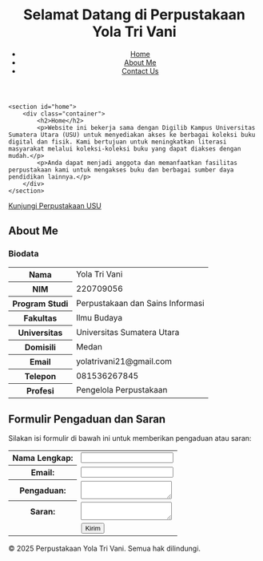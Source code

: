 <body>
    <header>
        <div class="container">
            <h1>Selamat Datang di Perpustakaan Yola Tri Vani</h1>
            <nav>
                <ul>
                    <li><a href="#home">Home</a></li>
                    <li><a href="#about">About Me</a></li>
                    <li><a href="#contact">Contact Us</a></li>
                </ul>
            </nav>
        </div>
    </header>

    <section id="home">
        <div class="container">
            <h2>Home</h2>
            <p>Website ini bekerja sama dengan Digilib Kampus Universitas Sumatera Utara (USU) untuk menyediakan akses ke berbagai koleksi buku digital dan fisik. Kami bertujuan untuk meningkatkan literasi masyarakat melalui koleksi-koleksi buku yang dapat diakses dengan mudah.</p>
            <p>Anda dapat menjadi anggota dan memanfaatkan fasilitas perpustakaan kami untuk mengakses buku dan berbagai sumber daya pendidikan lainnya.</p>
        </div>
    </section>
<p><a href="https://library.usu.ac.id/" target="_blank">Kunjungi Perpustakaan USU</a></p>
    <section id="about">
        <div class="container">
            <h2>About Me</h2>
            <h3>Biodata</h3>
            <table>
                <tr>
                    <th>Nama</th>
                    <td>Yola Tri Vani</td>
                </tr>
                <tr>
                    <th>NIM</th>
                    <td>220709056</td>
                </tr>
                <tr>
                    <th>Program Studi</th>
                    <td>Perpustakaan dan Sains Informasi</td>
                </tr>
                <tr>
                    <th>Fakultas</th>
                    <td>Ilmu Budaya</td>
               </tr>
                <tr>
                    <th>Universitas</th>
                    <td>Universitas Sumatera Utara</td>
                </tr>
                <tr>
                    <th>Domisili</th>
                    <td>Medan</td>
                </tr>
                <tr>
                    <th>Email</th>
                    <td>yolatrivani21@gmail.com</td>
                </tr>
                <tr>
                    <th>Telepon</th>
                    <td>081536267845</td>
                </tr>
                <tr>
                    <th>Profesi</th>
                    <td>Pengelola Perpustakaan</td>
                </tr>
            </table>
        </div>
    </section>

  <section id="contact">
        <div class="container">
            <h2>Formulir Pengaduan dan Saran</h2>
            <p>Silakan isi formulir di bawah ini untuk memberikan pengaduan atau saran:</p>
            <form action="#" method="POST">
                <table>
                    <tr>
                        <th><label for="name">Nama Lengkap:</label></th>
                        <td><input type="text" id="name" name="name" required></td>
                    </tr>
                    <tr>
                        <th><label for="email">Email:</label></th>
                        <td><input type="email" id="email" name="email" required></td>
                    </tr>
                    <tr>
                        <th><label for="complaint">Pengaduan:</label></th>
                        <td><textarea id="complaint" name="complaint"></textarea></td>
                    </tr>
                    <tr>
                        <th><label for="suggestion">Saran:</label></th>
                        <td><textarea id="suggestion" name="suggestion"></textarea></td>
                    </tr>
                    <tr>
                        <td colspan="2" style="text-align: center;"><button type="submit">Kirim</button></td>
                    </tr>
                </table>
            </form>
             </div>
    </section>
    <footer>
        <div class="container">
            <p>&copy; 2025 Perpustakaan Yola Tri Vani. Semua hak dilindungi.</p>
        </div>
    </footer>
</body>
